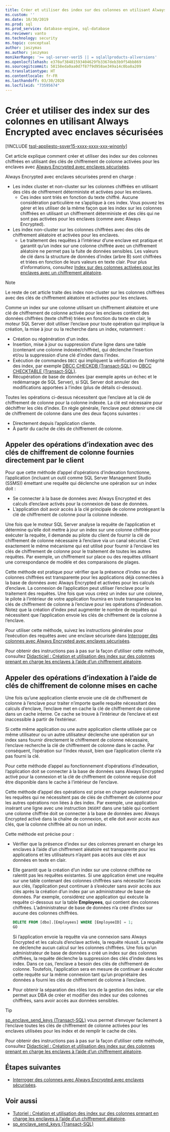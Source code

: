 ```yaml
---
title: Créer et utiliser des index sur des colonnes en utilisant Always Encrypted avec enclaves sécurisées | Microsoft Docs
ms.custom: ''
ms.date: 10/30/2019
ms.prod: sql
ms.prod_service: database-engine, sql-database
ms.reviewer: vanto
ms.technology: security
ms.topic: conceptual
author: jaszymas
ms.author: jaszymas
monikerRange: '>= sql-server-ver15 || = sqlallproducts-allversions'
ms.openlocfilehash: e370af38481593404629fb3367deb3b9f54bb869
ms.sourcegitcommit: 58158eda0aa0d7f87f9d958ae349a14c0ba8a209
ms.translationtype: HT
ms.contentlocale: fr-FR
ms.lasthandoff: 03/30/2020
ms.locfileid: "73595674"
---
```

# <a name="create-and-use-indexes-on-columns-using-always-encrypted-with-secure-enclaves"></a>Créer et utiliser des index sur des colonnes en utilisant Always Encrypted avec enclaves sécurisées
[!INCLUDE [tsql-appliesto-ssver15-xxxx-xxxx-xxx-winonly](../../../includes/tsql-appliesto-ssver15-xxxx-xxxx-xxx-winonly.md)]

Cet article explique comment créer et utiliser des index sur des colonnes chiffrées en utilisant des clés de chiffrement de colonne activées pour les enclaves avec [Always Encrypted avec enclaves sécurisées](always-encrypted-enclaves.md). 

Always Encrypted avec enclaves sécurisées prend en charge :
- Les index cluster et non-cluster sur les colonnes chiffrées en utilisant des clés de chiffrement déterministe et activées pour les enclaves.
  - Ces index sont triés en fonction du texte chiffré. Aucune considération particulière ne s’applique à ces index. Vous pouvez les gérer et les utiliser de la même façon que les index sur les colonnes chiffrées en utilisant un chiffrement déterministe et des clés qui ne sont pas activées pour les enclaves (comme avec Always Encrypted). 
- Les index non-cluster sur les colonnes chiffrées avec des clés de chiffrement aléatoire et activées pour les enclaves.
  - Le traitement des requêtes à l’intérieur d’une enclave est pratique et garantit qu’un index sur une colonne chiffrée avec un chiffrement aléatoire ne permet pas la fuite de données sensibles. Les valeurs de clé dans la structure de données d’index (arbre B) sont chiffrées et triées en fonction de leurs valeurs en texte clair. Pour plus d’informations, consultez [Index sur des colonnes activées pour les enclaves avec un chiffrement aléatoire](always-encrypted-enclaves.md#indexes-on-enclave-enabled-columns-using-randomized-encryption).

> [!NOTE]
> Le reste de cet article traite des index non-cluster sur les colonnes chiffrées avec des clés de chiffrement aléatoire et activées pour les enclaves.

Comme un index sur une colonne utilisant un chiffrement aléatoire et une clé de chiffrement de colonne activée pour les enclaves contient des données chiffrées (texte chiffré) triées en fonction du texte en clair, le moteur SQL Server doit utiliser l’enclave pour toute opération qui implique la création, la mise à jour ou la recherche dans un index, notamment :

- Création ou régénération d'un index.
- Insertion, mise à jour ou suppression d’une ligne dans une table (contenant une colonne indexée/chiffrée), qui déclenche l’insertion et/ou la suppression d’une clé d’index dans l’index.
- Exécution de commandes `DBCC` qui impliquent la vérification de l’intégrité des index, par exemple [DBCC CHECKDB (Transact-SQL)](../../../t-sql/database-console-commands/dbcc-checkdb-transact-sql.md) ou [DBCC CHECKTABLE (Transact-SQL)](../../../t-sql/database-console-commands/dbcc-checktable-transact-sql.md).
- Récupération de base de données (par exemple après un échec et le redémarrage de SQL Server), si SQL Server doit annuler des modifications apportées à l’index (plus de détails ci-dessous).

Toutes les opérations ci-dessus nécessitent que l’enclave ait la clé de chiffrement de colonne pour la colonne indexée. La clé est nécessaire pour déchiffrer les clés d’index. En règle générale, l’enclave peut obtenir une clé de chiffrement de colonne dans une des deux façons suivantes :
- Directement depuis l’application cliente.
- À partir du cache de clés de chiffrement de colonne.

## <a name="invoke-indexing-operations-with-column-encryption-keys-provided-directly-by-the-client"></a>Appeler des opérations d’indexation avec des clés de chiffrement de colonne fournies directement par le client
Pour que cette méthode d’appel d’opérations d’indexation fonctionne, l’application (incluant un outil comme SQL Server Management Studio (SSMS)) émettant une requête qui déclenche une opération sur un index doit :

- Se connecter à la base de données avec Always Encrypted et des calculs d’enclave activés pour la connexion de base de données.
- L’application doit avoir accès à la clé principale de colonne protégeant la clé de chiffrement de colonne pour la colonne indexée.

Une fois que le moteur SQL Server analyse la requête de l’application et détermine qu’elle doit mettre à jour un index sur une colonne chiffrée pour exécuter la requête, il demande au pilote du client de fournir la clé de chiffrement de colonne nécessaire à l’enclave via un canal sécurisé. C’est exactement le même mécanisme qui est utilisé pour fournir à l’enclave les clés de chiffrement de colonne pour le traitement de toutes les autres requêtes. Par exemple, un chiffrement sur place ou des requêtes utilisant une correspondance de modèle et des comparaisons de plages.

Cette méthode est pratique pour vérifier que la présence d’index sur des colonnes chiffrées est transparente pour les applications déjà connectées à la base de données avec Always Encrypted et activées pour les calculs d’enclave. La connexion de l’application peut utiliser l’enclave pour le traitement des requêtes. Une fois que vous créez un index sur une colonne, le pilote à l’intérieur de votre application fournira en toute transparence les clés de chiffrement de colonne à l’enclave pour les opérations d’indexation. Notez que la création d’index peut augmenter le nombre de requêtes qui nécessitent que l’application envoie les clés de chiffrement de la colonne à l’enclave.

Pour utiliser cette méthode, suivez les instructions générales pour l’exécution des requêtes avec une enclave sécurisée dans [Interroger des colonnes avec Always Encrypted avec enclaves sécurisées](always-encrypted-enclaves-query-columns.md).

Pour obtenir des instructions pas à pas sur la façon d’utiliser cette méthode, consultez [Didacticiel : Création et utilisation des index sur des colonnes prenant en charge les enclaves à l’aide d’un chiffrement aléatoire](../tutorial-creating-using-indexes-on-enclave-enabled-columns-using-randomized-encryption.md).

## <a name="invoke-indexing-operations-using-cached-column-encryption-keys"></a>Appeler des opérations d’indexation à l’aide de clés de chiffrement de colonne mises en cache

Une fois qu’une application cliente envoie une clé de chiffrement de colonne à l’enclave pour traiter n’importe quelle requête nécessitant des calculs d’enclave, l’enclave met en cache la clé de chiffrement de colonne dans un cache interne. Ce cache se trouve à l’intérieur de l’enclave et est inaccessible à partir de l’extérieur.

Si cette même application ou une autre application cliente utilisée par ce même utilisateur ou un autre utilisateur déclenche une opération sur un index sans fournir directement le chiffrement de colonne nécessaire, l’enclave recherche la clé de chiffrement de colonne dans le cache. Par conséquent, l’opération sur l’index réussit, bien que l’application cliente n’a pas fourni la clé.

Pour cette méthode d’appel au fonctionnement d’opérations d’indexation, l’application doit se connecter à la base de données sans Always Encrypted activé pour la connexion et la clé de chiffrement de colonne requise doit être disponible dans le cache à l’intérieur de l’enclave.

Cette méthode d’appel des opérations est prise en charge seulement pour les requêtes qui ne nécessitent pas de clés de chiffrement de colonne pour les autres opérations non liées à des index. Par exemple, une application insérant une ligne avec une instruction `INSERT` dans une table qui contient une colonne chiffrée doit se connecter à la base de données avec Always Encrypted activé dans la chaîne de connexion, et elle doit avoir accès aux clés, que la colonne chiffrée ait ou non un index.

Cette méthode est précise pour :
 - Vérifier que la présence d’index sur des colonnes prenant en charge les enclaves à l’aide d’un chiffrement aléatoire est transparente pour les applications et les utilisateurs n’ayant pas accès aux clés et aux données en texte en clair. 
 - Elle garantit que la création d’un index sur une colonne chiffrée ne ralentit pas les requêtes existantes. Si une application émet une requête sur une table contenant des colonnes chiffrées sans nécessiter l’accès aux clés, l’application peut continuer à s’exécuter sans avoir accès aux clés après la création d’un index par un administrateur de base de données. Par exemple, considérez une application qui exécute la requête ci-dessous sur la table **Employees**, qui contient des colonnes chiffrées. L’administrateur de base de données n’a créé d’index sur aucune des colonnes chiffrées.

   ```sql
   DELETE FROM [dbo].[Employees] WHERE [EmployeeID] = 1;
   GO
   ```

   Si l’application envoie la requête via une connexion sans Always Encrypted et les calculs d’enclave activés, la requête réussit. La requête ne déclenche aucun calcul sur les colonnes chiffrées. Une fois qu’un administrateur de base de données a créé un index sur des colonnes chiffrées, la requête déclenche la suppression des clés d’index dans les index. Dans ce cas, l’enclave a besoin des clés de chiffrement de colonne. Toutefois, l’application sera en mesure de continuer à exécuter cette requête sur la même connexion tant qu’un propriétaire des données a fourni les clés de chiffrement de colonne à l’enclave.

 - Pour obtenir la séparation des rôles lors de la gestion des index, car elle permet aux DBA de créer et modifier des index sur des colonnes chiffrées, sans avoir accès aux données sensibles. 

> [!TIP] 
> [sp_enclave_send_keys (Transact-SQL)](../../system-stored-procedures/sp-enclave-send-keys-sql.md) vous permet d’envoyer facilement à l’enclave toutes les clés de chiffrement de colonne activées pour les enclaves utilisées pour les index et de remplir le cache de clés.

Pour obtenir des instructions pas à pas sur la façon d’utiliser cette méthode, consultez [Didacticiel : Création et utilisation des index sur des colonnes prenant en charge les enclaves à l’aide d’un chiffrement aléatoire](../tutorial-creating-using-indexes-on-enclave-enabled-columns-using-randomized-encryption.md). 

## <a name="next-steps"></a>Étapes suivantes
- [Interroger des colonnes avec Always Encrypted avec enclaves sécurisées](always-encrypted-enclaves-query-columns.md).

## <a name="see-also"></a>Voir aussi  
- [Tutoriel : Création et utilisation des index sur des colonnes prenant en charge les enclaves à l’aide d’un chiffrement aléatoire](../tutorial-creating-using-indexes-on-enclave-enabled-columns-using-randomized-encryption.md).
- [sp_enclave_send_keys (Transact-SQL)](../../system-stored-procedures/sp-enclave-send-keys-sql.md)
